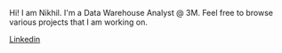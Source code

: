 Hi! I am Nikhil. I'm a Data Warehouse Analyst @ 3M. Feel free to browse various projects that I am working on.

[Linkedin](https://www.linkedin.com/in/nikhil-kumar-ramreddy-860376234/)
